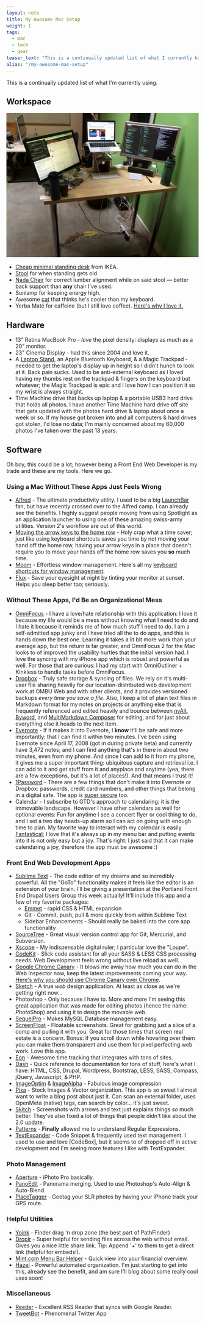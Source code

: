 ```yaml
---
layout: note
title: My Awesome Mac Setup
weight: 1
tags: 
  - mac
  - tech
  - gear
teaser_text: "This is a continually updated list of what I currently have installed for Mac Software, along with the hardware and desk setup."
alias: "/my-awesome-mac-setup"
---
```


This is a continually updated list of what I'm currently using.

## Workspace

![](my-workspace.jpg)

* [Cheap minimal standing desk](http://www.amazon.com/gp/product/B0050S7CK8/ref=as_li_ss_tl?ie=UTF8&camp=1789&creative=390957&creativeASIN=B0050S7CK8&linkCode=as2&tag=evalov-20) from IKEA.
* [Stool](http://www.amazon.com/gp/product/B001FB5KA8/ref=as_li_ss_tl?ie=UTF8&camp=1789&creative=390957&creativeASIN=B001FB5KA8&linkCode=as2&tag=evalov-20) for when standing gets old.
* [Nada Chair](http://loveatfirstsit.com/) for correct lumber alignment while on said stool — better back support than **any** chair I've used.
* Sunlamp for keeping energy high.
* Awesome [cat](http://www.flickr.com/photos/footfun/3838719190/) that thinks he's cooler than my keyboard.
* Yerba Maté for caffeine (but I still love coffee). [Here's why I love it.](http://www.evanlovely.com/personal/why-i-love-yerba-mate-and-its-benefits/)

## Hardware

* 13" Retina MacBook Pro - *love* the pixel density: displays as much as a 20" monitor.
* 23" Cinema Display - had this since 2004 and love it.
* A [Laptop Stand](http://amzn.to/ZBE3pA), an Apple Bluetooth Keyboard, & a Magic Trackpad - needed to get the laptop's display up in height so I didn't hunch to look at it. Back pain sucks. Used to be anti-external keyboard as I loved having my thumbs rest on the trackpad & fingers on the keyboard but whatever; the Magic Trackpad is epic and I love how I can position it so my wrist is always straight.
* Time Machine drive that backs up laptop & a portable USB3 hard drive that holds all photos. I have another Time Machine hard drive off site that gets updated with the photos hard drive & laptop about once a week or so. If my house got broken into and all computers & hard drives got stolen, I'd lose no data; I'm mainly concerned about my 60,000 photos I've taken over the past 13 years. 

## Software ##

Oh boy, this could be a lot; however being a Front End Web Developer is my trade and these are my tools. Here we go.

### Using a Mac Without These Apps Just Feels Wrong ###

* [Alfred](http://www.alfredapp.com) - The ultimate productivity utility. I used to be a big [LaunchBar](http://www.obdev.at/products/launchbar/index.html) fan, but have recently crossed over to the Alfred camp. I can already see the benefits. I highly suggest people moving from using Spotlight as an application launcher to using one of these amazing swiss-army utilities. Version 2's workflow are out of this world.
* [Moving the arrow keys to the home row](http://www.evanlovely.com/technology/improving-custom-home-row-arrow-keys-mac-hyper/) - Holy crap what a time saver; just like using keyboard shortcuts saves you time by not moving your hand off the home row, having your arrow keys in a place that doesn't require you to move your hands off the home row saves you **so** much time.
* [Moom](http://manytricks.com/moom/) - Effortless window management. Here's all my [keyboard shortcuts for window management](moom-window-management-shortcuts.png).
* [Flux](http://stereopsis.com/flux/) - Save your eyesight at night by tinting your monitor at sunset. Helps you sleep better too; seriously.

### Without These Apps, I'd Be an Organizational Mess ###

* [OmniFocus](http://www.omnigroup.com/products/omnifocus/) - I have a love/hate relationship with this application: I love it because my life would be a mess without knowing what I need to do and I hate it because it reminds me of how much stuff I need to do. I am a self-admitted app junky and I have tried all the to do apps, and this is hands down the best one. Learning it takes a lit bit more work than your average app, but the return is far greater, and OmniFocus 2 for the Mac looks to of improved the usability hurtles that the initial version had. I love the syncing with my iPhone app which is robust and powerful as well. For those that are curious: I had my start with OmniOutliner + Kinkless to handle tasks before OmniFocus.
* [Dropbox](http://db.tt/50dRrVC) - Truly safe storage & syncing of files. We rely on it's multi-user file sharing heavily for our location-distributed web development work at OMBU Web and with other clients, and it provides versioned backups *every time you save a file*. Also, I keep a lot of plain text files in Markdown format for my notes on projects or anything else that is frequently referenced and edited heavily and bounce between [nvAlt](http://brettterpstra.com/projects/nvalt/), [Byword](http://bywordapp.com/), and [MultiMarkdown Composer](http://multimarkdown.com/) for editing, and  for just about everything else it heads to the next item.
* [Evernote](http://evernote.com) - If it makes it into Evernote, I **know** it'll be safe and more importantly: that I can find it within two minutes. I've been using Evernote since April 17, 2008 (got in during private beta) and currently have 3,472 notes; and I can find anything that's in there in about two minutes, even from my phone. And since I can add to it from my phone, it gives me a super important thing: ubiquitous capture and retrieval i.e. I can add to it and get stuff from it and anyplace and anytime (yea, there are a few exceptions, but it's a lot of places!). And that means I trust it! 
* [1Password](https://agilebits.com/onepassword) - There are a few things that don't make it into Evernote or Dropbox: passwords, credit card numbers, and other things that belong in a digital safe. The app is [super secure](http://help.agilebits.com/1Password3/security.html) too. 
* Calendar - I subscribe to GTD's approach to calendaring: it is the immovable landscape. However I have other calendars as well for optional events: Fun for anytime I see a concert flyer or cool thing to do, and I set a two day heads-up alarm so I can act on going with enough time to plan. My favorite way to interact with my calendar is easily [Fantastical](http://flexibits.com/fantastical); I love that it's  always up in my menu bar and putting events into it is not only easy but a joy. That's right: I just said that it can make calendaring a joy, therefore the app must be awesome :)

### Front End Web Development Apps ###

* [Sublime Text](http://www.sublimetext.com/) - The code editor of my dreams and so incredibly powerful. All the "GoTo" functionality makes it feels like the editor is an extension of your brain. I'll be giving a presentation at the Portland Front End Drupal Users Group this week actually! It'll include this app and a few of my favorite packages:
  * [Emmet](http://docs.emmet.io/) - rapid CSS & HTML expansion
  * Git - Commit, push, pull & more quickly from within Sublime Text
  * Sidebar Enhancements - Should really be baked into the core app functionality
* [SourceTree](http://www.sourcetreeapp.com/) - Great visual version control app for Git, Mercurial, and Subversion.
* [Xscope](http://iconfactory.com/software/xscope) - My indispensable digital ruler; I particular love the "Loupe".
* [CodeKit](http://incident57.com/codekit/) - Slick code assistant for all your SASS & LESS CSS processing needs. Web Development feels wrong without live reload as well.
* [Google Chrome Canary](https://www.google.com/intl/en/chrome/browser/canary.html) - It blows me away how much you can do in the Web Inspector now, keep the latest improvements coming your way. [Here's why you should use Chrome Canary over Chrome](http://paulirish.com/2012/chrome-canary-for-developers/).
* [Sketch](http://www.bohemiancoding.com/sketch/) - A true *web* design application. At least as close as we're getting right now...
* Photoshop - Only because I have to. More and more I'm seeing this great application that was made for editing photos (hence the name: *Photo*Shop) and using it to design the movable web. 
* [SequelPro](http://www.sequelpro.com/) - Makes MySQL Database management easy.
* [ScreenFloat](http://www.screenfloatapp.com/) - Floatable screenshots. Great for grabbing just a slice of a comp and pulling it with you. Great for those times that screen real estate is a concern. Bonus: if you scroll down while hovering over them you can make them transparent and use them for pixel perfecting web work. Love this app.
* [Eon](http://www.fuelcollective.com/eon) - Awesome time tracking that integrates with tons of sites. 
* [Dash](http://kapeli.com/) - Quick reference to documentation for tons of stuff, here's what I have: HTML, CSS, Drupal, Wordpress, Bootstrap, LESS, SASS, Compass, jQuery, Javascript, & PHP.
* [ImageOptim](http://imageoptim.com/) & [ImageAlpha](http://pngmini.com/) - Fabulous image compression
* [Pixa](http://www.pixa-app.com/) - Stock Images & Vector organization. This app is so sweet I almost want to write a blog post about just it. Can scan an external folder, uses OpenMeta (native) tags, can search by color… it's just sweet.
* [Skitch](http://evernote.com/skitch/) - Screenshots with arrows and text just explains things *so* much better. They've also fixed a lot of things that people didn't like about the 2.0 update.
* [Patterns](http://krillapps.com/patterns/) - **Finally** allowed me to understand Regular Expressions.
* [TextExpander](http://smilesoftware.com/TextExpander/index.html) - Code Snippet & frequently used text management. I used to use and love [CodeBox], but it seems to of dropped off in active development and I'm seeing more features I like with TextExpander.

### Photo Management ###

* [Aperture](http://www.apple.com/aperture/) - iPhoto Pro basically.
* [PanoEdit](http://www.panoedit.com/) - Panorama merging. Used to use Photoshop's Auto-Align & Auto-Blend.
* [PlaceTagger](http://www.placetaggerapp.com/) - Geotag your SLR photos by having your iPhone track your GPS route.

### Helpful Utilities

* [Yoink](http://www.eternalstorms.at/yoink/Yoink_-_Draggings_a_drag_no_more/Yoink_-_Draggings_a_drag_no_more%21.html) - Finder drag 'n drop zone (the best part of PathFinder)
* [Droplr](https://droplr.com/hello) - Super helpful for sending files across the web without email. Gives you a nice little share link. Tip: Append '+' to them to get a direct link (helpful for embeds!).
* [Mint.com Menu Bar Helper](https://itunes.apple.com/us/app/mint-quickview/id533491939?mt=12) - Quick view into your financial overview.
* [Hazel](http://www.noodlesoft.com/hazel.php) - Powerful automated organization. I'm just starting to get into this, already see the benefit, and am sure I'll blog about some really cool uses soon!

### Miscellaneous

* [Reeder](http://reederapp.com/mac/) - Excellent RSS Reader that syncs with Google Reader.
* [TweetBot](http://tapbots.com/software/tweetbot/mac/) - Phenomenal Twitter App

